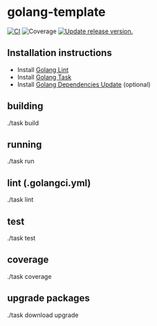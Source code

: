 # golang-template
[![CI](https://github.com/tj-actions/coverage-badge-go/workflows/CI/badge.svg)](https://github.com/tj-actions/coverage-badge-go/actions?query=workflow%3ACI)
![Coverage](https://img.shields.io/badge/Coverage-60.7%25-yellow)
[![Update release version.](https://github.com/tj-actions/coverage-badge-go/workflows/Update%20release%20version./badge.svg)](https://github.com/tj-actions/coverage-badge-go/actions?query=workflow%3A%22Update+release+version.%22)

## Installation instructions

* Install [Golang Lint](https://golangci-lint.run/)
* Install [Golang Task](https://taskfile.dev/)
* Install [Golang Dependencies Update](https://github.com/oligot/go-mod-upgrade) (optional)

## building

./task build

## running

./task run

## lint (.golangci.yml)

./task lint

## test

./task test

## coverage

./task coverage

## upgrade packages

./task download upgrade